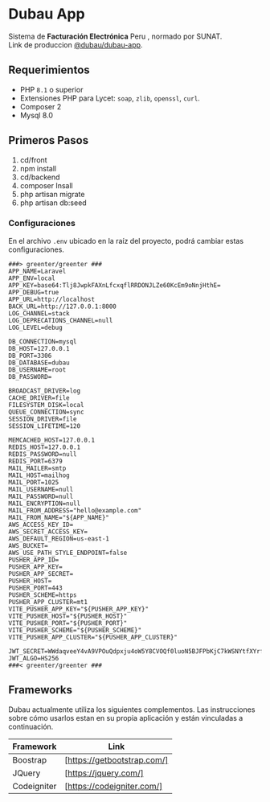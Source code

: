 # Dubau App
Sistema de **Facturación Electrónica** Peru , normado por SUNAT.   
Link de produccion [@dubau/dubau-app](http://dubaumetalindustria.com/dubau/).

## Requerimientos
- PHP `8.1` o superior
- Extensiones PHP para Lycet: `soap`, `zlib`, `openssl`, `curl`.
- Composer 2
- Mysql 8.0

## Primeros Pasos
1. cd/front
2. npm install
3. cd/backend
4. composer Insall
5. php artisan migrate
6. php artisan db:seed

### Configuraciones  
En el archivo `.env` ubicado en la raíz del proyecto, podrá cambiar estas configuraciones.
```
###> greenter/greenter ###
APP_NAME=Laravel
APP_ENV=local
APP_KEY=base64:Tlj8JwpkFAXnLfcxqflRRDONJLZe60KcEm9oNnjHthE=
APP_DEBUG=true
APP_URL=http://localhost
BACK_URL=http://127.0.0.1:8000
LOG_CHANNEL=stack
LOG_DEPRECATIONS_CHANNEL=null
LOG_LEVEL=debug

DB_CONNECTION=mysql
DB_HOST=127.0.0.1
DB_PORT=3306
DB_DATABASE=dubau
DB_USERNAME=root
DB_PASSWORD=

BROADCAST_DRIVER=log
CACHE_DRIVER=file
FILESYSTEM_DISK=local
QUEUE_CONNECTION=sync
SESSION_DRIVER=file
SESSION_LIFETIME=120

MEMCACHED_HOST=127.0.0.1
REDIS_HOST=127.0.0.1
REDIS_PASSWORD=null
REDIS_PORT=6379
MAIL_MAILER=smtp
MAIL_HOST=mailhog
MAIL_PORT=1025
MAIL_USERNAME=null
MAIL_PASSWORD=null
MAIL_ENCRYPTION=null
MAIL_FROM_ADDRESS="hello@example.com"
MAIL_FROM_NAME="${APP_NAME}"
AWS_ACCESS_KEY_ID=
AWS_SECRET_ACCESS_KEY=
AWS_DEFAULT_REGION=us-east-1
AWS_BUCKET=
AWS_USE_PATH_STYLE_ENDPOINT=false
PUSHER_APP_ID=
PUSHER_APP_KEY=
PUSHER_APP_SECRET=
PUSHER_HOST=
PUSHER_PORT=443
PUSHER_SCHEME=https
PUSHER_APP_CLUSTER=mt1
VITE_PUSHER_APP_KEY="${PUSHER_APP_KEY}"
VITE_PUSHER_HOST="${PUSHER_HOST}"
VITE_PUSHER_PORT="${PUSHER_PORT}"
VITE_PUSHER_SCHEME="${PUSHER_SCHEME}"
VITE_PUSHER_APP_CLUSTER="${PUSHER_APP_CLUSTER}"

JWT_SECRET=WWdaqveeY4vA9VPOuQdpxju4oW5Y8CVOQf0luoN5BJFPbKjC7kWSNYtfXYrftrC4
JWT_ALGO=HS256
###< greenter/greenter ###
```
## Frameworks 
Dubau actualmente utiliza los siguientes complementos.
Las instrucciones sobre cómo usarlos estan en su propia aplicación y están vinculadas a continuación.

| Framework | Link |
| ------ | ------ |
| Boostrap | [https://getbootstrap.com/] |
| JQuery | [https://jquery.com/] |
| Codeigniter | [https://codeigniter.com/] |
